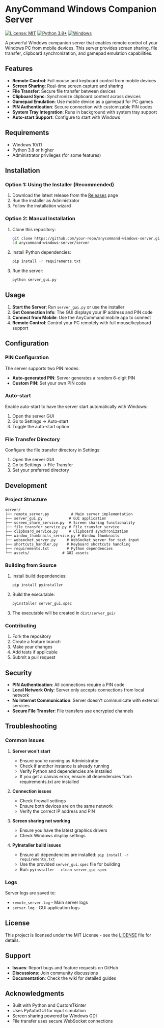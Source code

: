 # AnyCommand Windows Companion Server

[![License: MIT](https://img.shields.io/badge/License-MIT-yellow.svg)](https://opensource.org/licenses/MIT)
[![Python 3.8+](https://img.shields.io/badge/python-3.8+-blue.svg)](https://www.python.org/downloads/)
[![Windows](https://img.shields.io/badge/Windows-10%2F11-blue.svg)](https://www.microsoft.com/windows)

A powerful Windows companion server that enables remote control of your Windows PC from mobile devices. This server provides screen sharing, file transfer, clipboard synchronization, and gamepad emulation capabilities.

## Features

- **Remote Control**: Full mouse and keyboard control from mobile devices
- **Screen Sharing**: Real-time screen capture and sharing
- **File Transfer**: Secure file transfer between devices
- **Clipboard Sync**: Synchronize clipboard content across devices
- **Gamepad Emulation**: Use mobile device as a gamepad for PC games
- **PIN Authentication**: Secure connection with customizable PIN codes
- **System Tray Integration**: Runs in background with system tray support
- **Auto-start Support**: Configure to start with Windows

## Requirements

- Windows 10/11
- Python 3.8 or higher
- Administrator privileges (for some features)

## Installation

### Option 1: Using the Installer (Recommended)

1. Download the latest release from the [Releases](https://github.com/your-repo/releases) page
2. Run the installer as Administrator
3. Follow the installation wizard

### Option 2: Manual Installation

1. Clone this repository:
   ```bash
   git clone https://github.com/your-repo/anycommand-windows-server.git
   cd anycommand-windows-server/server
   ```

2. Install Python dependencies:
   ```bash
   pip install -r requirements.txt
   ```

3. Run the server:
   ```bash
   python server_gui.py
   ```

## Usage

1. **Start the Server**: Run `server_gui.py` or use the installer
2. **Get Connection Info**: The GUI displays your IP address and PIN code
3. **Connect from Mobile**: Use the AnyCommand mobile app to connect
4. **Remote Control**: Control your PC remotely with full mouse/keyboard support

## Configuration

### PIN Configuration

The server supports two PIN modes:
- **Auto-generated PIN**: Server generates a random 6-digit PIN
- **Custom PIN**: Set your own PIN code

### Auto-start

Enable auto-start to have the server start automatically with Windows:
1. Open the server GUI
2. Go to Settings → Auto-start
3. Toggle the auto-start option

### File Transfer Directory

Configure the file transfer directory in Settings:
1. Open the server GUI
2. Go to Settings → File Transfer
3. Set your preferred directory

## Development

### Project Structure

```
server/
├── remote_server.py          # Main server implementation
├── server_gui.py            # GUI application
├── screen_share_service.py  # Screen sharing functionality
├── file_transfer_service.py # File transfer service
├── clipboard_service.py     # Clipboard synchronization
├── window_thumbnails_service.py # Window thumbnails
├── websocket_server.py     # WebSocket server for text input
├── shortcuts_handler.py    # Keyboard shortcuts handling
├── requirements.txt        # Python dependencies
└── assets/               # GUI assets
```

### Building from Source

1. Install build dependencies:
   ```bash
   pip install pyinstaller
   ```

2. Build the executable:
   ```bash
   pyinstaller server_gui.spec
   ```

3. The executable will be created in `dist/server_gui/`

### Contributing

1. Fork the repository
2. Create a feature branch
3. Make your changes
4. Add tests if applicable
5. Submit a pull request

## Security

- **PIN Authentication**: All connections require a PIN code
- **Local Network Only**: Server only accepts connections from local network
- **No Internet Communication**: Server doesn't communicate with external services
- **Secure File Transfer**: File transfers use encrypted channels

## Troubleshooting

### Common Issues

1. **Server won't start**
   - Ensure you're running as Administrator
   - Check if another instance is already running
   - Verify Python and dependencies are installed
   - If you get a canvas error, ensure all dependencies from requirements.txt are installed

2. **Connection issues**
   - Check firewall settings
   - Ensure both devices are on the same network
   - Verify the correct IP address and PIN

3. **Screen sharing not working**
   - Ensure you have the latest graphics drivers
   - Check Windows display settings

4. **PyInstaller build issues**
   - Ensure all dependencies are installed: `pip install -r requirements.txt`
   - Use the provided `server_gui.spec` file for building
   - Run: `pyinstaller --clean server_gui.spec`

### Logs

Server logs are saved to:
- `remote_server.log` - Main server logs
- `server.log` - GUI application logs

## License

This project is licensed under the MIT License - see the [LICENSE](LICENSE) file for details.

## Support

- **Issues**: Report bugs and feature requests on GitHub
- **Discussions**: Join community discussions
- **Documentation**: Check the wiki for detailed guides

## Acknowledgments

- Built with Python and CustomTkinter
- Uses PyAutoGUI for input simulation
- Screen sharing powered by Windows GDI
- File transfer uses secure WebSocket connections 